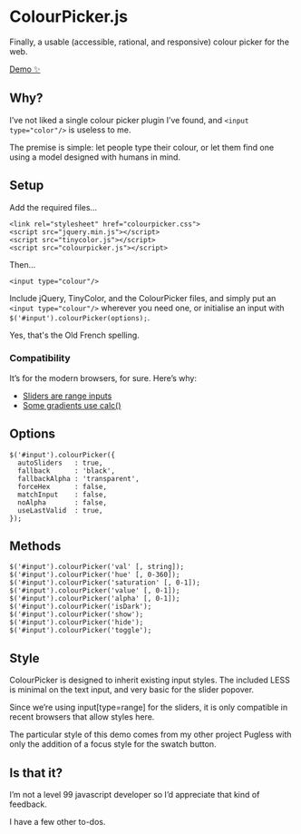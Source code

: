 # ColourPicker.js

Finally, a usable (accessible, rational, and responsive) colour picker for the web.

[Demo ✨](http://colourpicker.jasonhibbs.co.uk/)

## Why?

I’ve not liked a single colour picker plugin I’ve found, and `<input type="color"/>` is useless to me.

The premise is simple: let people type their colour, or let them find one using a model designed with humans in mind.

## Setup

Add the required files…

```
<link rel="stylesheet" href="colourpicker.css">
<script src="jquery.min.js"></script>
<script src="tinycolor.js"></script>
<script src="colourpicker.js"></script>
```

Then…

```
<input type="colour"/>
```

Include jQuery, TinyColor, and the ColourPicker files, and simply put an `<input type="colour"/>` wherever you need one, or initialise an input with `$('#input').colourPicker(options);`.

Yes, that's the Old French spelling.

### Compatibility

It’s for the modern browsers, for sure. Here’s why:

- [Sliders are range inputs](https://caniuse.com/#feat=input-range)
- [Some gradients use calc()](https://caniuse.com/#feat=calc)

## Options

```
$('#input').colourPicker({
  autoSliders   : true,
  fallback      : 'black',
  fallbackAlpha : 'transparent',
  forceHex      : false,
  matchInput    : false,
  noAlpha       : false,
  useLastValid  : true,
});
```

## Methods

```
$('#input').colourPicker('val' [, string]);
$('#input').colourPicker('hue' [, 0-360]);
$('#input').colourPicker('saturation' [, 0-1]);
$('#input').colourPicker('value' [, 0-1]);
$('#input').colourPicker('alpha' [, 0-1]);
$('#input').colourPicker('isDark');
$('#input').colourPicker('show');
$('#input').colourPicker('hide');
$('#input').colourPicker('toggle');
```

## Style

ColourPicker is designed to inherit existing input styles. The included LESS is minimal on the text input, and very basic for the slider popover.

Since we’re using input[type=range] for the sliders, it is only compatible in recent browsers that allow styles here.

The particular style of this demo comes from my other project Pugless with only the addition of a focus style for the swatch button.

## Is that it?

I’m not a level 99 javascript developer so I’d appreciate that kind of feedback.

I have a few other to-dos.
